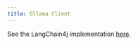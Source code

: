 ```yaml
---
title: Ollama Client
---
```


See the LangChain4j implementation [here](/docs/arc/clients/langchain4j).